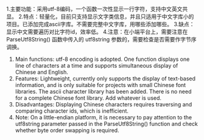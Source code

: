 1.主要功能：采用utf-8编码，一个函数一次性显示一行字符，支持中文英文共显。
2.特点：轻量化，目前只支持显示文字类信息，并且只适用于中文字库小的项目。已添加完成ascii字库。不需要完整中文字库，用哪些添加哪些。
3.缺点：显示中文需要遍历对比字符id，效率低。
4.注意：在小端平台上，需要注意在 ParseUtf8String() 函数中传入的 utf8string 参数的，需要检查是否需要作字节序调换。

1. Main functions: utf-8 encoding is adopted. One function displays one line of characters at a time and supports simultaneous display of Chinese and English.
2. Features: Lightweight, currently only supports the display of text-based information, and is only suitable for projects with small Chinese font libraries. The ascii character library has been added. There is no need for a complete Chinese font library. Add whatever is used.
3. Disadvantages: Displaying Chinese characters requires traversing and comparing character ids, which is inefficient.
4. Note: On a little-endian platform, it is necessary to pay attention to the utf8string parameter passed in the ParseUtf8String() function and check whether byte order swapping is required.

